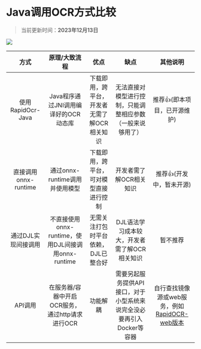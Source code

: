 # Java调用OCR方式比较

> 当前更新时间：**2023年12月13日**



![](./img/compare.png)



|         方式         |                    原理/大致流程                    |                    优点                     |                             缺点                             |                           其他说明                           |
| :------------------: | :-------------------------------------------------: | :-----------------------------------------: | :----------------------------------------------------------: | :----------------------------------------------------------: |
|  使用RapidOcr-Java   |        Java程序通过JNI调用编译好的OCR动态库         | 下载即用，跨平台，开发者无需了解OCR相关知识 |  无法直接对模型进行控制，只能调整相应参数（一般来说够用了）  |                 推荐👍(即本项目，已开源维护)                  |
| 直接调用onnx-runtime |           通过onnx-runtime调用并使用模型            |   下载即用，跨平台，可对模型直接进行控制    |                   开发者需了解OCR相关知识                    |                   推荐👍(开发中，暂未开源)                    |
| 通过DJL实现间接调用  | 不直接使用onnx-runtime，使用DJL间接调用onnx-runtime |     无需关注打包时平台依赖，DJL已整合好     |         DJL语法学习成本较大，开发者需了解OCR相关知识         |                           暂不推荐                           |
|       API调用        |   在服务器/容器中开启OCR服务，通过http请求进行OCR   |                  功能解耦                   | 需要另起服务提供API接口，对于小型系统来说完全没必要再引入Docker等容器 | 自行查找镜像源或web服务，例如[RapidOCR-web版本](https://github.com/RapidAI/RapidOCR) |
